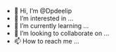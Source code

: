 - 👋 Hi, I’m @Dpdeelip
- 👀 I’m interested in ...
- 🌱 I’m currently learning ...
- 💞️ I’m looking to collaborate on ...
- 📫 How to reach me ...

<!---
Dpdeelip/Dpdeelip is a ✨ special ✨ repository because its `README.md` (this file) appears on your GitHub profile.
You can click the Preview link to take a look at your changes.
--->
